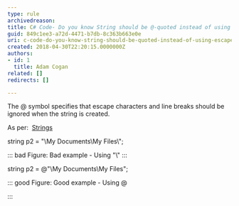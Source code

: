 ```yaml
---
type: rule
archivedreason: 
title: C# Code- Do you know String should be @-quoted instead of using escape character for "\\"?
guid: 849c1ee3-a72d-4471-b7db-8c363b663e0e
uri: c-code-do-you-know-string-should-be-quoted-instead-of-using-escape-character-for
created: 2018-04-30T22:20:15.0000000Z
authors:
- id: 1
  title: Adam Cogan
related: []
redirects: []

---
```


The @ symbol specifies that escape characters and line breaks should be ignored when the string is created.

As per:  [Strings](http&#58;//msdn.microsoft.com/en-us/library/c84eby0h%28v=vs.90%29.aspx)

<!--endintro-->

string p2 = "\\My Documents\\My Files\\";


::: bad
Figure: Bad example - Using "\\"
:::


string p2 = @"\My Documents\My Files\";


::: good
Figure: Good example - Using @

:::
